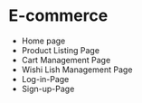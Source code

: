 # E-commerce
* Home page
* Product Listing Page
* Cart Management Page
* Wishi Lish Management Page
* Log-in-Page
* Sign-up-Page
  

